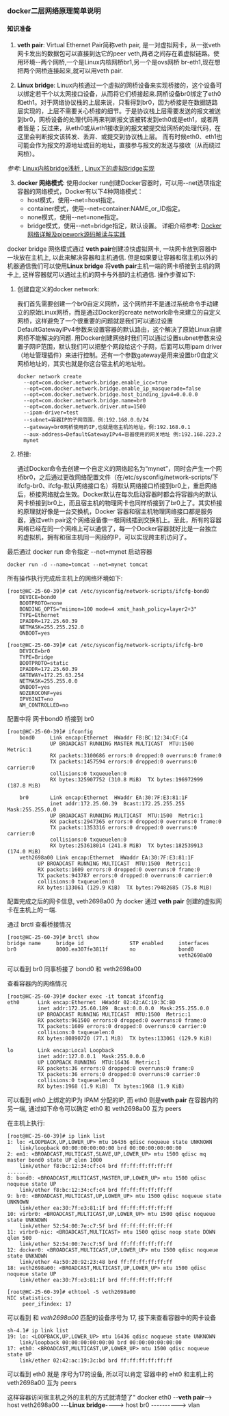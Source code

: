 ### docker二层网络原理简单说明

#### 知识准备

1. **veth pair**:  Virtual Ethernet Pair简称veth pair, 是一对虚拟网卡，从一张veth网卡发出的数据包可以直接到达它的peer veth,两者之间存在着虚拟链路。使用环境--两个网桥,一个是Linux内核网桥br1,另一个是ovs网桥 br-eth1,现在想把两个网桥连接起来,就可以用veth pair.

2. **Linux bridge**: Linux内核通过一个虚拟的网桥设备来实现桥接的，这个设备可以绑定若干个以太网接口设备，从而将它们桥接起来.网桥设备br0绑定了eth0和eth1。对于网络协议栈的上层来说，只看得到br0，因为桥接是在数据链路层实现的，上层不需要关心桥接的细节。于是协议栈上层需要发送的报文被送到br0，网桥设备的处理代码再来判断报文该被转发到eth0或是eth1，或者两者皆是；反过来，从eth0或从eth1接收到的报文被提交给网桥的处理代码，在这里会判断报文该转发、丢弃、或提交到协议栈上层。
而有时候eth0、eth1也可能会作为报文的源地址或目的地址，直接参与报文的发送与接收（从而绕过网桥）。

 *参考*: [ Linux内核bridge浅析 ](http://blog.csdn.net/h_cszc/article/details/7742955), [Linux下的虚拟Bridge实现](http://www.cnblogs.com/zmkeil/archive/2013/04/21/3034733.html)
 
 3. **docker 网络模式**: 使用docker run创建Docker容器时，可以用--net选项指定容器的网络模式，Docker有以下4种网络模式：
      * host模式，使用--net=host指定。
      * container模式，使用--net=container:NAME_or_ID指定。
      * none模式，使用--net=none指定。
      * bridge模式，使用--net=bridge指定，默认设置。
    详细介绍参考: [Docker网络详解及pipework源码解读与实践](http://www.infoq.com/cn/articles/docker-network-and-pipework-open-source-explanation-practice/)


  docker bridge 网络模式通过 **veth pair**创建凉快虚拟网卡, 一块网卡放到容器中一块放在主机上, 以此来解决容器和主机通信. 但是如果要让容器和宿主机以外的机器通信我们可以使用**Linux bridge** 将**veth pair**主机一端的网卡桥接到主机的网卡上, 这样容器就可以通过主机的网卡与外部的主机通信. 操作步骤如下:
  
  1. 创建自定义的docker network:
  
     我们首先需要创建一个br0自定义网桥，这个网桥并不是通过系统命令手动建立的原始Linux网桥，而是通过Docker的create network命令来建立的自定义网桥，这样避免了一个很重要的问题就是我们可以通过设置DefaultGatewayIPv4参数来设置容器的默认路由，这个解决了原始Linux自建网桥不能解决的问题. 用Docker创建网络时我们可以通过设置subnet参数来设置子网IP范围，默认我们可以把整个网段给这个子网，后面可以用ipam driver（地址管理插件）来进行控制。还有一个参数gateway是用来设置br0自定义网桥地址的，其实也就是你这台宿主机的地址啦。

      ```
      docker network create 
        --opt=com.docker.network.bridge.enable_icc=true
        --opt=com.docker.network.bridge.enable_ip_masquerade=false
        --opt=com.docker.network.bridge.host_binding_ipv4=0.0.0.0
        --opt=com.docker.network.bridge.name=br0
        --opt=com.docker.network.driver.mtu=1500
        --ipam-driver=test
        --subnet=容器IP的子网范围，例:192.168.0.0/24
        --gateway=br0网桥使用的IP,也就是宿主机的地址，例:192.168.0.1
        --aux-address=DefaultGatewayIPv4=容器使用的网关地址 例:192.168.223.2
        mynet
      ```
  
  2. 桥接:
 
     通过Docker命令去创建一个自定义的网络起名为“mynet”，同时会产生一个网桥br0，之后通过更改网络配置文件（在/etc/sysconfig/network-scripts/下ifcfg-br0、ifcfg-默认网络接口名）将默认网络接口桥接到br0上，重启网络后，桥接网络就会生效。Docker默认在每次启动容器时都会将容器内的默认网卡桥接到br0上，而且宿主机的物理网卡也同样桥接到了br0上了。其实桥接的原理就好像是一台交换机，Docker 容器和宿主机物理网络接口都是服务器，通过veth pair这个网络设备像一根网线插到交换机上。至此，所有的容器网络已经在同一个网络上可以通信了，每一个Docker容器就好比是一台独立的虚拟机，拥有和宿主机同一网段的IP，可以实现跨主机访问了。

最后通过 docker run 命令指定 --net=mynet 启动容器
```
docker run -d --name=tomcat --net=mynet tomcat
```

  所有操作执行完成后主机上的网络环境如下:
```
[root@HC-25-60-39]# cat /etc/sysconfig/network-scripts/ifcfg-bond0
    DEVICE=bond0
    BOOTPROTO=none
    BONDING_OPTS="miimon=100 mode=4 xmit_hash_policy=layer2+3"
    TYPE=Ethernet
    IPADDR=172.25.60.39
    NETMASK=255.255.252.0
    ONBOOT=yes
    
[root@HC-25-60-39]# cat /etc/sysconfig/network-scripts/ifcfg-br0
    DEVICE=br0
    TYPE=Bridge
    BOOTPROTO=static
    IPADDR=172.25.60.39
    GATEWAY=172.25.63.254
    NETMASK=255.255.0.0
    ONBOOT=yes
    NOZEROCONF=yes
    IPV6INIT=no
    NM_CONTROLLED=no
```
配置中将 网卡bond0 桥接到 br0
```
[root@HC-25-60-39]# ifconfig
    bond0     Link encap:Ethernet  HWaddr F8:BC:12:34:CF:C4
              UP BROADCAST RUNNING MASTER MULTICAST  MTU:1500  Metric:1
              RX packets:3100686 errors:0 dropped:0 overruns:0 frame:0
              TX packets:1457594 errors:0 dropped:0 overruns:0 carrier:0
              collisions:0 txqueuelen:0
              RX bytes:325907752 (310.8 MiB)  TX bytes:196972999 (187.8 MiB)
    
    br0       Link encap:Ethernet  HWaddr EA:30:7F:E3:81:1F
              inet addr:172.25.60.39  Bcast:172.25.255.255  Mask:255.255.0.0
              UP BROADCAST RUNNING MULTICAST  MTU:1500  Metric:1
              RX packets:2947365 errors:0 dropped:0 overruns:0 frame:0
              TX packets:1353316 errors:0 dropped:0 overruns:0 carrier:0
              collisions:0 txqueuelen:0
              RX bytes:253618014 (241.8 MiB)  TX bytes:182539913 (174.0 MiB)
    veth2698a00 Link encap:Ethernet  HWaddr EA:30:7F:E3:81:1F
          UP BROADCAST RUNNING MULTICAST  MTU:1500  Metric:1
          RX packets:1609 errors:0 dropped:0 overruns:0 frame:0
          TX packets:943787 errors:0 dropped:0 overruns:0 carrier:0
          collisions:0 txqueuelen:0
          RX bytes:133061 (129.9 KiB)  TX bytes:79482685 (75.8 MiB)
```
配置完成之后的网卡信息, veth2698a00 为 docker 通过 **veth pair** 创建的虚拟网卡在主机上的一端.

通过 brctl 查看桥接情况
```
[root@HC-25-60-39]# brctl show
bridge name     bridge id               STP enabled     interfaces
br0             8000.ea307fe3811f       no              bond0
                                                        veth2698a00
```

可以看到 br0 同事桥接了 bond0 和 veth2698a00

查看容器内的网络情况
```
[root@HC-25-60-39]# docker exec -it tomcat ifconfig
eth0      Link encap:Ethernet  HWaddr 02:42:AC:19:3C:BD
          inet addr:172.25.60.189  Bcast:0.0.0.0  Mask:255.255.0.0
          UP BROADCAST RUNNING MULTICAST  MTU:1500  Metric:1
          RX packets:961500 errors:0 dropped:0 overruns:0 frame:0
          TX packets:1609 errors:0 dropped:0 overruns:0 carrier:0
          collisions:0 txqueuelen:0
          RX bytes:80890720 (77.1 MiB)  TX bytes:133061 (129.9 KiB)

lo        Link encap:Local Loopback
          inet addr:127.0.0.1  Mask:255.0.0.0
          UP LOOPBACK RUNNING  MTU:16436  Metric:1
          RX packets:36 errors:0 dropped:0 overruns:0 frame:0
          TX packets:36 errors:0 dropped:0 overruns:0 carrier:0
          collisions:0 txqueuelen:0
          RX bytes:1968 (1.9 KiB)  TX bytes:1968 (1.9 KiB)
```

可以看到 eth0 上绑定的IP为 IPAM 分配的IP, 而 eth0 则是**veth pair** 在容器内的另一端, 通过如下命令可以确定  eth0 和 veth2698a00 互为 peers

在主机上执行:
```
[root@HC-25-60-39]# ip link list
1: lo: <LOOPBACK,UP,LOWER_UP> mtu 16436 qdisc noqueue state UNKNOWN
    link/loopback 00:00:00:00:00:00 brd 00:00:00:00:00:00
2: em1: <BROADCAST,MULTICAST,SLAVE,UP,LOWER_UP> mtu 1500 qdisc mq master bond0 state UP qlen 1000
    link/ether f8:bc:12:34:cf:c4 brd ff:ff:ff:ff:ff:ff
.......
8: bond0: <BROADCAST,MULTICAST,MASTER,UP,LOWER_UP> mtu 1500 qdisc noqueue state UP
    link/ether f8:bc:12:34:cf:c4 brd ff:ff:ff:ff:ff:ff
9: br0: <BROADCAST,MULTICAST,UP,LOWER_UP> mtu 1500 qdisc noqueue state UNKNOWN
    link/ether ea:30:7f:e3:81:1f brd ff:ff:ff:ff:ff:ff
10: virbr0: <BROADCAST,MULTICAST,UP,LOWER_UP> mtu 1500 qdisc noqueue state UNKNOWN
    link/ether 52:54:00:7e:c7:5f brd ff:ff:ff:ff:ff:ff
11: virbr0-nic: <BROADCAST,MULTICAST> mtu 1500 qdisc noop state DOWN qlen 500
    link/ether 52:54:00:7e:c7:5f brd ff:ff:ff:ff:ff:ff
12: docker0: <BROADCAST,MULTICAST,UP,LOWER_UP> mtu 1500 qdisc noqueue state UNKNOWN
    link/ether 4a:50:20:92:23:48 brd ff:ff:ff:ff:ff:ff
18: veth2698a00: <BROADCAST,MULTICAST,UP,LOWER_UP> mtu 1500 qdisc noqueue state UP
    link/ether ea:30:7f:e3:81:1f brd ff:ff:ff:ff:ff:ff
    
[root@HC-25-60-39]# ethtool -S veth2698a00
NIC statistics:
     peer_ifindex: 17
```

可以看到 和 *veth2698a00* 匹配的设备序号为 17, 接下来查看容器中的网卡设备
```
sh-4.1# ip link list
19: lo: <LOOPBACK,UP,LOWER_UP> mtu 16436 qdisc noqueue state UNKNOWN
    link/loopback 00:00:00:00:00:00 brd 00:00:00:00:00:00
17: eth0: <BROADCAST,MULTICAST,UP,LOWER_UP> mtu 1500 qdisc noqueue state UP
    link/ether 02:42:ac:19:3c:bd brd ff:ff:ff:ff:ff:ff
```

可以看到 eth0 就是 序号为17的设备, 所以可以肯定 容器中的 eht0 和主机上的 veth2698a00 互为 peers


 这样容器访问宿主机之外的主机的方式就清楚了"
docker eth0 --**veth pair**--> host veth2698a00 ---**Linux bridge**----> host br0 ----------> vlan
